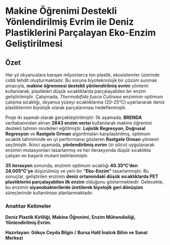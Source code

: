 # Makine Öğrenimi Destekli Yönlendirilmiş Evrim ile Deniz Plastiklerini Parçalayan Eko-Enzim Geliştirilmesi

## Özet  
Her yıl okyanuslara karışan milyonlarca ton plastik, ekosistemler üzerinde ciddi tehdit oluşturmaktadır. Bu soruna biyoteknolojik bir çözüm sunmak amacıyla, **makine öğrenmesi destekli yönlendirilmiş evrim** yöntemi kullanılarak, plastikleri düşük sıcaklıklarda parçalayabilen bir enzim geliştirilmiştir. Çalışmada, *Thermobifida fusca Cutinase* enziminin optimum çalışma sıcaklığı, okyanus yüzeyi sıcaklıklarına (20-25°C) uyarlanarak deniz plastiklerinin biyolojik olarak parçalanması hedeflenmiştir.  

Proje iki aşamalı olarak gerçekleştirilmiştir: İlk aşamada, **BRENDA** veritabanından alınan **2643 enzim verisi** kullanılarak makine öğrenimi destekli tahmin modelleri eğitilmiştir. **Lojistik Regresyon, Doğrusal Regresyon** ve **Rastgele Orman** algoritmaları karşılaştırılmış, optimum sıcaklık tahmininde en iyi performansı gösteren **Rastgele Orman** yöntemi seçilmiştir. İkinci aşamada, **yönlendirilmiş evrim** (*in silico*) uygulanarak enzimin mutasyonları tasarlanmış ve her iterasyonda düşük sıcaklıkta çalışan en başarılı mutant belirlenmiştir.  

**35 iterasyon** sonunda, enzimin optimum sıcaklığı **40.35°C’den 24.005°C’ye** düşürülmüş ve yeni bir **“Eko-Enzim”** tasarlanmıştır. Bu sonuçlar, geliştirilen enzimin **deniz ortamındaki düşük sıcaklıklarda PET plastiklerini parçalayabilen ilk enzim** olduğunu göstermektedir. Gelecekte, bu enzimin **siyanobakterilerde üretilerek biyolojik geri dönüşüm** süreçlerinde kullanılması planlanmaktadır.  

### Anahtar Kelimeler  
**Deniz Plastik Kirliliği, Makine Öğrenimi, Enzim Mühendisliği, Yönlendirilmiş Evrim.**

**Hazırlayan: Gökçe Ceyda Bilgin /**
**Bursa Halil İnalcık Bilim ve Sanat Merkezi**
